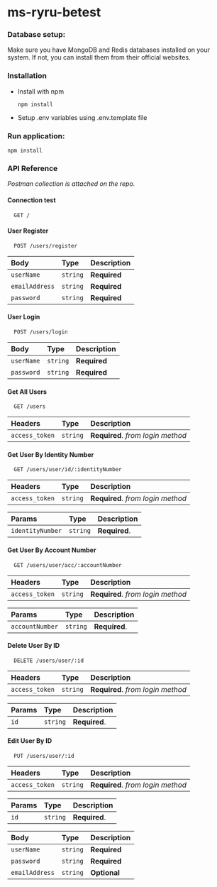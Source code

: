 # ms-ryru-betest

### Database setup:

Make sure you have MongoDB and Redis databases installed on your system. If not, you can install them from their official websites.

### Installation

- Install with npm

  ```
  npm install
  ```

- Setup .env variables using .env.template file

### Run application:

```
npm install
```

### API Reference

_Postman collection is attached on the repo._

#### Connection test

```http
  GET /
```

#### User Register

```http
  POST /users/register
```

| Body           | Type     | Description  |
| :------------- | :------- | :----------- |
| `userName`     | `string` | **Required** |
| `emailAddress` | `string` | **Required** |
| `password`     | `string` | **Required** |

#### User Login

```http
  POST /users/login
```

| Body       | Type     | Description  |
| :--------- | :------- | :----------- |
| `userName` | `string` | **Required** |
| `password` | `string` | **Required** |

#### Get All Users

```http
  GET /users
```

| Headers        | Type     | Description                       |
| :------------- | :------- | :-------------------------------- |
| `access_token` | `string` | **Required**. _from login method_ |

#### Get User By Identity Number

```http
  GET /users/user/id/:identityNumber
```

| Headers        | Type     | Description                       |
| :------------- | :------- | :-------------------------------- |
| `access_token` | `string` | **Required**. _from login method_ |

| Params           | Type     | Description   |
| :--------------- | :------- | :------------ |
| `identityNumber` | `string` | **Required**. |

#### Get User By Account Number

```http
  GET /users/user/acc/:accountNumber
```

| Headers        | Type     | Description                       |
| :------------- | :------- | :-------------------------------- |
| `access_token` | `string` | **Required**. _from login method_ |

| Params          | Type     | Description   |
| :-------------- | :------- | :------------ |
| `accountNumber` | `string` | **Required**. |

#### Delete User By ID

```http
  DELETE /users/user/:id
```

| Headers        | Type     | Description                       |
| :------------- | :------- | :-------------------------------- |
| `access_token` | `string` | **Required**. _from login method_ |

| Params | Type     | Description   |
| :----- | :------- | :------------ |
| `id`   | `string` | **Required**. |

#### Edit User By ID

```http
  PUT /users/user/:id
```

| Headers        | Type     | Description                       |
| :------------- | :------- | :-------------------------------- |
| `access_token` | `string` | **Required**. _from login method_ |

| Params | Type     | Description   |
| :----- | :------- | :------------ |
| `id`   | `string` | **Required**. |

| Body           | Type     | Description  |
| :------------- | :------- | :----------- |
| `userName`     | `string` | **Required** |
| `password`     | `string` | **Required** |
| `emailAddress` | `string` | **Optional** |
